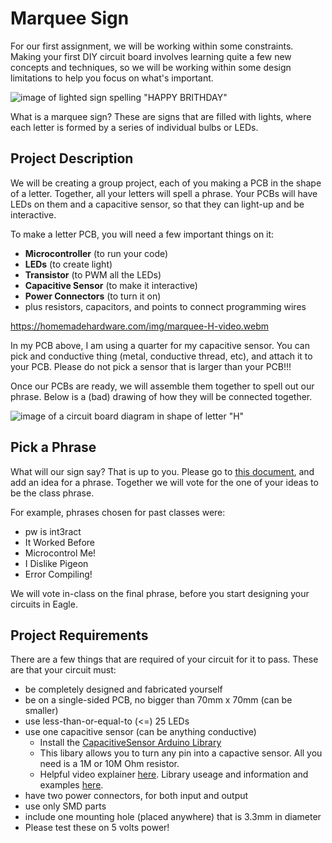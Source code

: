 # Marquee Sign

For our first assignment, we will be working within some constraints. Making your first DIY circuit board involves learning quite a few new concepts and techniques, so we will be working within some design limitations to help you focus on what's important.

![image of lighted sign spelling "HAPPY BRITHDAY"](https://user-images.githubusercontent.com/25984901/213777840-c148e1cf-cd5b-4346-ad2e-9608f06034c3.png)

What is a marquee sign? These are signs that are filled with lights, where each letter is formed by a series of individual bulbs or LEDs.

## Project Description

We will be creating a group project, each of you making a PCB in the shape of a letter. Together, all your letters will spell a phrase. Your PCBs will have LEDs on them and a capacitive sensor, so that they can light-up and be interactive.

To make a letter PCB, you will need a few important things on it:

* **Microcontroller** (to run your code)
* **LEDs** (to create light)
* **Transistor** (to PWM all the LEDs)
* **Capacitive Sensor** (to make it interactive)
* **Power Connectors** (to turn it on)
* plus resistors, capacitors, and points to connect programming wires

https://homemadehardware.com/img/marquee-H-video.webm

In my PCB above, I am using a quarter for my capacitive sensor. You can pick and conductive thing (metal, conductive thread, etc), and attach it to your PCB. Please do not pick a sensor that is larger than your PCB!!!

Once our PCBs are ready, we will assemble them together to spell out our phrase. Below is a (bad) drawing of how they will be connected together.

![image of a circuit board diagram in shape of letter "H"](https://homemadehardware.com/img/marquee-drawing.jpg)


## Pick a Phrase

What will our sign say? That is up to you. Please go to [this document](https://docs.google.com/document/d/1C88aAiYlG1RbK7elHKDKEcYGM6VkHlNWGrHehz59ck8/edit?usp=sharing), and add an idea for a phrase. Together we will vote for the one of your ideas to be the class phrase.

For example, phrases chosen for past classes were:

* pw is int3ract
* It Worked Before
* Microcontrol Me!
* I Dislike Pigeon
* Error Compiling!
 
We will vote in-class on the final phrase, before you start designing your circuits in Eagle.

## Project Requirements

There are a few things that are required of your circuit for it to pass. These are that your circuit must:

* be completely designed and fabricated yourself
* be on a single-sided PCB, no bigger than 70mm x 70mm (can be smaller)
* use less-than-or-equal-to (<=) 25 LEDs
* use one capacitive sensor (can be anything conductive)
  * Install the [CapacitiveSensor Arduino Library](https://github.com/PaulStoffregen/CapacitiveSensor)
  * This libary allows you to turn any pin into a capactive sensor. All you need is a 1M or 10M Ohm resistor.
  * Helpful video explainer [here](https://www.youtube.com/watch?v=jco-uU5ZgEU&t=8s). Library useage and information and examples [here](https://www.pjrc.com/teensy/td_libs_CapacitiveSensor.html).
* have two power connectors, for both input and output
* use only SMD parts
* include one mounting hole (placed anywhere) that is 3.3mm in diameter
* Please test these on 5 volts power! 
